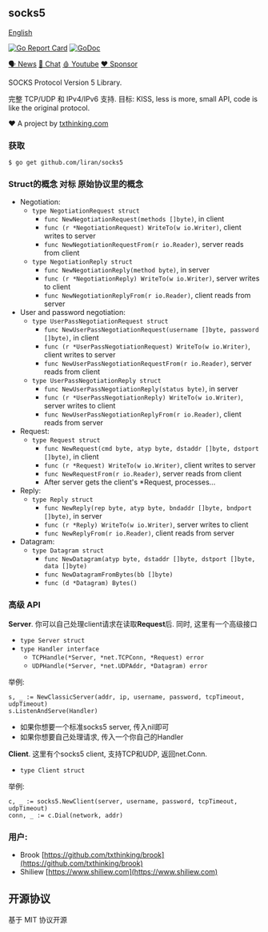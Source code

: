 ## socks5

[English](README.md)

[![Go Report Card](https://goreportcard.com/badge/github.com/liran/socks5)](https://goreportcard.com/report/github.com/liran/socks5)
[![GoDoc](https://godoc.org/github.com/liran/socks5?status.svg)](https://godoc.org/github.com/liran/socks5)

[🗣 News](https://t.me/txthinking_news)
[💬 Chat](https://join.txthinking.com)
[🩸 Youtube](https://www.youtube.com/txthinking) 
[❤️ Sponsor](https://github.com/sponsors/txthinking)

SOCKS Protocol Version 5 Library.

完整 TCP/UDP 和 IPv4/IPv6 支持.
目标: KISS, less is more, small API, code is like the original protocol.

❤️ A project by [txthinking.com](https://www.txthinking.com)

### 获取
```
$ go get github.com/liran/socks5
```

### Struct的概念 对标 原始协议里的概念

* Negotiation:
    * `type NegotiationRequest struct`
        * `func NewNegotiationRequest(methods []byte)`, in client
        * `func (r *NegotiationRequest) WriteTo(w io.Writer)`, client writes to server
        * `func NewNegotiationRequestFrom(r io.Reader)`, server reads from client
    * `type NegotiationReply struct`
        * `func NewNegotiationReply(method byte)`, in server
        * `func (r *NegotiationReply) WriteTo(w io.Writer)`, server writes to client
        * `func NewNegotiationReplyFrom(r io.Reader)`, client reads from server
* User and password negotiation:
    * `type UserPassNegotiationRequest struct`
        * `func NewUserPassNegotiationRequest(username []byte, password []byte)`, in client
        * `func (r *UserPassNegotiationRequest) WriteTo(w io.Writer)`, client writes to server
        * `func NewUserPassNegotiationRequestFrom(r io.Reader)`, server reads from client
    * `type UserPassNegotiationReply struct`
        * `func NewUserPassNegotiationReply(status byte)`, in server
        * `func (r *UserPassNegotiationReply) WriteTo(w io.Writer)`, server writes to client
        * `func NewUserPassNegotiationReplyFrom(r io.Reader)`, client reads from server
* Request:
    * `type Request struct`
        * `func NewRequest(cmd byte, atyp byte, dstaddr []byte, dstport []byte)`, in client
        * `func (r *Request) WriteTo(w io.Writer)`, client writes to server
        * `func NewRequestFrom(r io.Reader)`, server reads from client
        * After server gets the client's *Request, processes...
* Reply:
    * `type Reply struct`
        * `func NewReply(rep byte, atyp byte, bndaddr []byte, bndport []byte)`, in server
        * `func (r *Reply) WriteTo(w io.Writer)`, server writes to client
        * `func NewReplyFrom(r io.Reader)`, client reads from server
* Datagram:
    * `type Datagram struct`
        * `func NewDatagram(atyp byte, dstaddr []byte, dstport []byte, data []byte)`
        * `func NewDatagramFromBytes(bb []byte)`
        * `func (d *Datagram) Bytes()`

### 高级 API

**Server**. 你可以自己处理client请求在读取**Request**后. 同时, 这里有一个高级接口

* `type Server struct`
* `type Handler interface`
    * `TCPHandle(*Server, *net.TCPConn, *Request) error`
    * `UDPHandle(*Server, *net.UDPAddr, *Datagram) error`

举例:

```
s, _ := NewClassicServer(addr, ip, username, password, tcpTimeout, udpTimeout)
s.ListenAndServe(Handler)
```

* 如果你想要一个标准socks5 server, 传入nil即可
* 如果你想要自己处理请求, 传入一个你自己的Handler

**Client**. 这里有个socks5 client, 支持TCP和UDP, 返回net.Conn.

* `type Client struct`

举例:

```
c, _ := socks5.NewClient(server, username, password, tcpTimeout, udpTimeout)
conn, _ := c.Dial(network, addr)
```

### 用户:

 * Brook [https://github.com/txthinking/brook](https://github.com/txthinking/brook)
 * Shiliew [https://www.shiliew.com](https://www.shiliew.com)

## 开源协议

基于 MIT 协议开源
